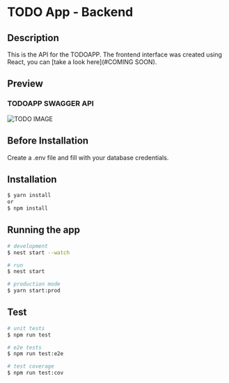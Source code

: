 # TODO App - Backend

## Description

This is the API for the TODOAPP. The frontend interface was created using React, you can [take a look here](#COMING SOON).

## Preview

### TODOAPP SWAGGER API
<img src='https://i.imgur.com/RvCruzI.png' alt="TODO IMAGE"/>

## Before Installation

Create a .env file and fill with your database credentials.

## Installation

```bash
$ yarn install
or
$ npm install
```

## Running the app

```bash
# development
$ nest start --watch

# run
$ nest start

# production mode
$ yarn start:prod
```

## Test

```bash
# unit tests
$ npm run test

# e2e tests
$ npm run test:e2e

# test coverage
$ npm run test:cov
```
